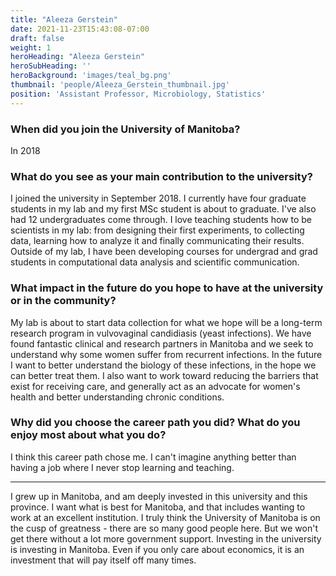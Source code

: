 ```yaml
---
title: "Aleeza Gerstein"
date: 2021-11-23T15:43:08-07:00
draft: false
weight: 1
heroHeading: "Aleeza Gerstein"
heroSubHeading: ''
heroBackground: 'images/teal_bg.png'
thumbnail: 'people/Aleeza_Gerstein_thumbnail.jpg'
position: 'Assistant Professor, Microbiology, Statistics'
---
```


### When did you join the University of Manitoba?

In 2018

### What do you see as your main contribution to the university?

I joined the university in September 2018. I currently have four graduate students in my lab and my first MSc student is about to graduate. I've also had 12 undergraduates come through. I love teaching students how to be scientists in my lab: from designing their first experiments, to collecting data, learning how to analyze it and finally communicating their results. Outside of my lab, I have been developing courses for undergrad and grad students in computational data analysis and scientific communication.

### What impact in the future do you hope to have at the university or in the community?

My lab is about to start data collection for what we hope will be a long-term research program in vulvovaginal candidiasis (yeast infections). We have found fantastic clinical and research partners in Manitoba and we seek to understand why some women suffer from recurrent infections. In the future I want to better understand the biology of these infections, in the hope we can better treat them. I also want to work toward reducing the barriers that exist for receiving care, and generally act as an advocate for women's health and better understanding chronic conditions.

### Why did you choose the career path you did? What do you enjoy most about what you do?

I think this career path chose me. I can't imagine anything better than having a job where I never stop learning and teaching. 

---

I grew up in Manitoba, and am deeply invested in this university and this province. I want what is best for Manitoba, and that includes wanting to work at an excellent institution. I truly think the University of Manitoba is on the cusp of greatness - there are so many good people here. But we won't get there without a lot more government support. Investing in the university is investing in Manitoba. Even if you only care about economics, it is an investment that will pay itself off many times.
